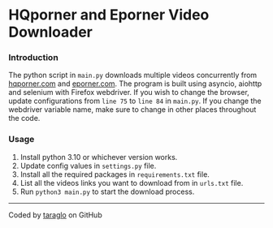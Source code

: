 # HQporner and Eporner Video Downloader

### Introduction
The python script in `main.py` downloads multiple videos concurrently from [hqporner.com](https://hqporner.com) and [eporner.com](https://www.eporner.com).
The program is built using asyncio, aiohttp and selenium with Firefox webdriver. If you wish to change the browser, update configurations from `line 75` to `line 84` in `main.py`.
If you change the webdriver variable name, make sure to change in other places throughout the code.

### Usage
1. Install python 3.10 or whichever version works.  
2. Update config values in `settings.py` file.  
3. Install all the required packages in `requirements.txt` file.  
4. List all the videos links you want to download from in `urls.txt` file.
5. Run `python3 main.py` to start the download process.

---
Coded by [taraglo](https://www.github.com/taraglo) on GitHub